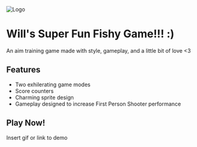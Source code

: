 
![Logo]([https://codehs.com/uploads/eb42d061160301365991ab5194cd8a54](https://codehs.com/uploads/95806d490cc4dc99516794d852b5b25d))


# Will's Super Fun Fishy Game!!! :)

An aim training game made with style, gameplay, and a little bit of love <3


## Features

- Two exhilerating game modes
- Score counters
- Charming sprite design
- Gameplay designed to increase First Person Shooter performance


## Play Now!

Insert gif or link to demo

